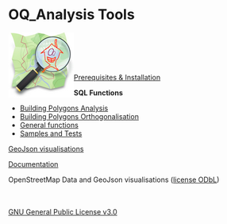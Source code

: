 # OQ_Analysis Tools         

<img  align="left" width="132" height="132" src="img/OQi_132.png">
<br /><br /><br /><br />

[Prerequisites & Installation](../../blob/master/docs/Installation.md)

**SQL Functions** 
- [Building Polygons Analysis](../../blob/master/sql/Analysis)
- [Building Polygons Orthogonalisation](../../blob/master/sql/Orthogonal)
- [General functions](../../blob/master/sql/commons)
- [Samples and Tests](../../blob/master/sql/test)

[GeoJson visualisations](../../blob/master/sql/test/geojson)

[Documentation](../../blob/master/docs/OQ_Building_Analysis%20-%20Buildings%20Topological%20evaluation%20and%20Form%20analysis.md)

OpenStreetMap Data and GeoJson visualisations ([license ODbL](https://www.openstreetmap.org/copyright))

<br /><br />
[GNU General Public License v3.0](../../blob/master/LICENSE)
